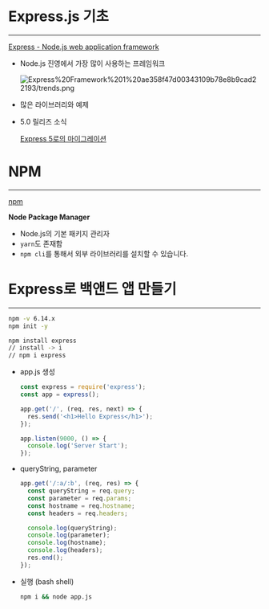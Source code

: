 # Express.js 기초

---

[Express - Node.js web application framework](https://expressjs.com/)

- Node.js 진영에서 가장 많이 사용하는 프레임워크

  ![Express%20Framework%201%20ae358f47d00343109b78e8b9cad22193/trends.png](Express%20Framework%201%20ae358f47d00343109b78e8b9cad22193/trends.png)

- 많은 라이브러리와 예제
- 5.0 릴리즈 소식

  [Express 5로의 마이그레이션](https://expressjs.com/ko/guide/migrating-5.html)

# NPM

---

[npm](https://www.npmjs.com/)

**Node Package Manager**

- Node.js의 기본 패키지 관리자
- `yarn`도 존재함
- `npm cli`를 통해서 외부 라이브러리를 설치할 수 있습니다.

# Express로 백앤드 앱 만들기

---

```bash
npm -v 6.14.x
npm init -y
```

```bash
npm install express
// install -> i
// npm i express
```

- app.js 생성

  ```javascript
  const express = require('express');
  const app = express();

  app.get('/', (req, res, next) => {
    res.send('<h1>Hello Express</h1>');
  });

  app.listen(9000, () => {
    console.log('Server Start');
  });
  ```

- queryString, parameter

  ```javascript
  app.get('/:a/:b', (req, res) => {
    const queryString = req.query;
    const parameter = req.params;
    const hostname = req.hostname;
    const headers = req.headers;

    console.log(queryString);
    console.log(parameter);
    console.log(hostname);
    console.log(headers);
    res.end();
  });
  ```

- 실행 (bash shell)

  ```bash
  npm i && node app.js
  ```
